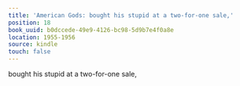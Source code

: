 ```yaml
---
title: 'American Gods: bought his stupid at a two-for-one sale,'
position: 18
book_uuid: b0dccede-49e9-4126-bc98-5d9b7e4f0a8e
location: 1955-1956
source: kindle
touch: false
---
```


bought his stupid at a two-for-one sale,